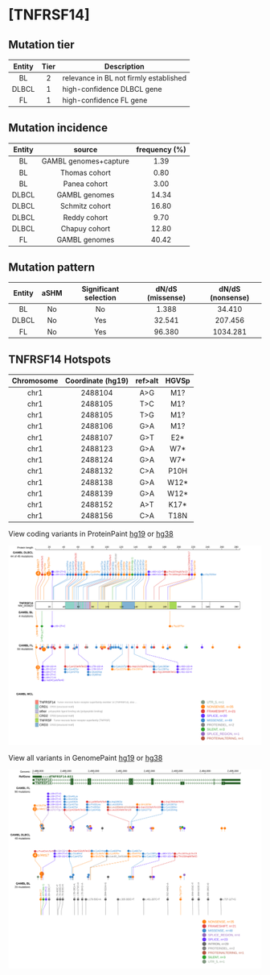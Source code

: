 # [TNFRSF14]

## Mutation tier

|Entity|Tier|Description                           |
|:------:|:----:|--------------------------------------|
|BL    |2   |relevance in BL not firmly established|
|DLBCL |1   |high-confidence DLBCL gene            |
|FL    |1   |high-confidence FL gene               |
## Mutation incidence

|Entity|source               |frequency (%)|
|:------:|:---------------------:|:-------------:|
|BL    |GAMBL genomes+capture| 1.39        |
|BL    |Thomas cohort        | 0.80        |
|BL    |Panea cohort         | 3.00        |
|DLBCL |GAMBL genomes        |14.34        |
|DLBCL |Schmitz cohort       |16.80        |
|DLBCL |Reddy cohort         | 9.70        |
|DLBCL |Chapuy cohort        |12.80        |
|FL    |GAMBL genomes        |40.42        |

## Mutation pattern

|Entity|aSHM|Significant selection|dN/dS (missense)|dN/dS (nonsense)|
|:------:|:----:|:---------------------:|:----------------:|:----------------:|
|BL    |No  |No                   | 1.388          |  34.410        |
|DLBCL |No  |Yes                  |32.541          | 207.456        |
|FL    |No  |Yes                  |96.380          |1034.281        |




 ## TNFRSF14 Hotspots

| Chromosome |Coordinate (hg19) | ref>alt | HGVSp | 
 | :---:| :---: | :--: | :---: |
| chr1 | 2488104 | A>G | M1? |
| chr1 | 2488105 | T>C | M1? |
| chr1 | 2488105 | T>G | M1? |
| chr1 | 2488106 | G>A | M1? |
| chr1 | 2488107 | G>T | E2* |
| chr1 | 2488123 | G>A | W7* |
| chr1 | 2488124 | G>A | W7* |
| chr1 | 2488132 | C>A | P10H |
| chr1 | 2488138 | G>A | W12* |
| chr1 | 2488139 | G>A | W12* |
| chr1 | 2488152 | A>T | K17* |
| chr1 | 2488156 | C>A | T18N |

View coding variants in ProteinPaint [hg19](https://www.bcgsc.ca/downloads/morinlab/GAMBL/test/genes/TNFRSF14_protein.html)  or [hg38](https://www.bcgsc.ca/downloads/morinlab/GAMBL/test/genes/TNFRSF14_protein_hg38.html)

![image](images/proteinpaint/TNFRSF14_NM_003820.svg)

View all variants in GenomePaint [hg19](https://www.bcgsc.ca/downloads/morinlab/GAMBL/test/genes/TNFRSF14.html)  or [hg38](https://www.bcgsc.ca/downloads/morinlab/GAMBL/test/genes/TNFRSF14_hg38.html)

![image](images/proteinpaint/TNFRSF14.svg)
